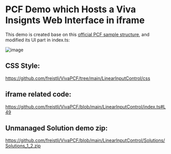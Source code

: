 # PCF Demo which Hosts a Viva Insignts Web Interface in iframe

This demo is created base on this [official PCF sample structure](https://learn.microsoft.com/en-us/power-apps/developer/component-framework/implementing-controls-using-typescript?tabs=before), and modified its UI part in index.ts:

![image](https://github.com/freistli/VivaPCF/assets/8623897/5ed21c6a-f050-4759-aed3-1f51ef459ac4)


## CSS Style:
https://github.com/freistli/VivaPCF/tree/main/LinearInputControl/css

## iframe related code:
https://github.com/freistli/VivaPCF/blob/main/LinearInputControl/index.ts#L49

## Unmanaged Solution demo zip:
https://github.com/freistli/VivaPCF/blob/main/LinearInputControl/Solutions/Solutions_1_2.zip

